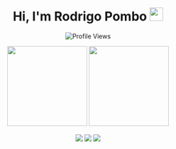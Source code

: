 <div align="center">

# Hi, I'm Rodrigo Pombo <img src="https://raw.githubusercontent.com/MartinHeinz/MartinHeinz/master/wave.gif" width="30px">

![Profile Views](https://komarev.com/ghpvc/?username=RodrigoPombo1&color=blue&style=for-the-badge)

</div>


<div align="center">
  <img height="180em" src="https://github-readme-stats.vercel.app/api?username=RodrigoPombo1&show_icons=true&theme=github_dark_dimmed&include_all_commits=true&count_private=true&cache_seconds=1800"/> 
  <img height="180em" src="https://github-readme-stats.vercel.app/api/top-langs/?username=RodrigoPombo1&layout=compact&langs_count=7&theme=github_dark_dimmed&cache_seconds=1800"/>
</div>

<p align = "center">
  <img align="center" src="https://img.shields.io/badge/Operating_System-Linux-informational?style=flat&logo=Linux&logoColor=white&color=EC8D5E">
  <img align="center" src="https://img.shields.io/badge/Tools_for_coding-Git-informational?style=flat&logo=Git&logoColor=white&color=F1502F">
  <img align="center" src="https://custom-icon-badges.demolab.com/badge/Editors-Visual_Studio_Code-informational?style=flat&logo=vsc&logoColor=white&color=0078D7">
</p>
